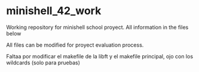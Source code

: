 # minishell_42_work

Working repository for minishell school proyect. All information in the files below

All files can be modified for proyect evaluation process.

Faltaa por modificar el makefile de la libft y el makefile principal, ojo con los wildcards (solo para pruebas)
